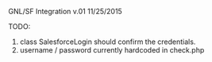 GNL/SF Integration
v.01
11/25/2015


TODO:
  1. class SalesforceLogin should confirm the credentials.
  2. username / password currently hardcoded in check.php


